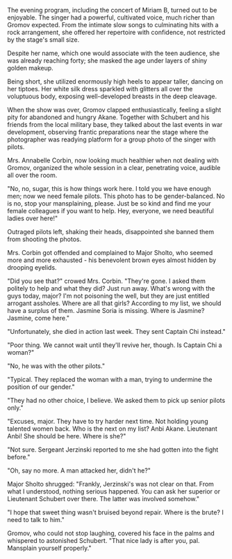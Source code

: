 The evening program, including the concert of Miriam B, turned out to be enjoyable. The singer had a powerful, cultivated voice, much richer than Gromov expected. From the intimate slow songs to culminating hits with a rock arrangement, she offered her repertoire with confidence, not restricted by the stage's small size.


Despite her name, which one would associate with the teen audience, she was already reaching forty; she masked the age under layers of shiny golden makeup.


Being short, she utilized enormously high heels to appear taller, dancing on her tiptoes. Her white silk dress sparkled with glitters all over the voluptuous body, exposing well-developed breasts in the deep cleavage.


When the show was over, Gromov clapped enthusiastically, feeling a slight pity for abandoned and hungry Akane. Together with Schubert and his friends from the local military base, they talked about the last events in war development, observing frantic preparations near the stage where the photographer was readying platform for a group photo of the singer with pilots.


Mrs. Annabelle Corbin, now looking much healthier when not dealing with Gromov, organized the whole session in a clear, penetrating voice, audible all over the room.


"No, no, sugar, this is how things work here. I told you we have enough men; now we need female pilots. This photo has to be gender-balanced. No is no, stop your mansplaining, please. Just be so kind and find me your female colleagues if you want to help. Hey, everyone, we need beautiful ladies over here!"


Outraged pilots left, shaking their heads, disappointed she banned them from shooting the photos.


Mrs. Corbin got offended and complained to Major Sholto, who seemed more and more exhausted - his benevolent brown eyes almost hidden by drooping eyelids.


"Did you see that?" crowed Mrs. Corbin. "They're gone. I asked them politely to help and what they did? Just run away. What's wrong with the guys today, major? I'm not poisoning the well, but they are just entitled arrogant assholes. Where are all that girls? According to my list, we should have a surplus of them. Jasmine Soria is missing. Where is Jasmine? Jasmine, come here."


"Unfortunately, she died in action last week. They sent Captain Chi instead."


"Poor thing. We cannot wait until they'll revive her, though. Is Captain Chi a woman?"


"No, he was with the other pilots."


"Typical. They replaced the woman with a man, trying to undermine the position of our gender."


"They had no other choice, I believe. We asked them to pick up senior pilots only."


"Excuses, major. They have to try harder next time. Not holding young talented women back. Who is the next on my list? Anbi Akane. Lieutenant Anbi! She should be here. Where is she?"


"Not sure. Sergeant Jerzinski reported to me she had gotten into the fight before."


"Oh, say no more. A man attacked her, didn't he?"


Major Sholto shrugged: "Frankly, Jerzinski's was not clear on that. From what I understood, nothing serious happened. You can ask her superior or Lieutenant Schubert over there. The latter was involved somehow."


"I hope that sweet thing wasn't bruised beyond repair. Where is the brute? I need to talk to him."


Gromov, who could not stop laughing, covered his face in the palms and whispered to astonished Schubert. "That nice lady is after you, pal. Mansplain yourself properly."